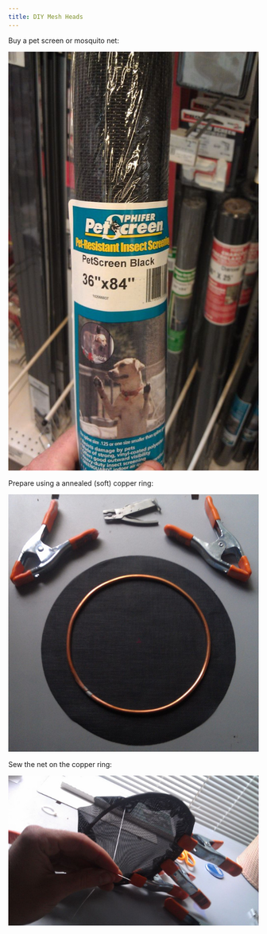```yaml
---
title: DIY Mesh Heads
---
```

Buy a pet screen or mosquito net:

<img src="./petscreen.jpg" alt="Pet Screen" class="img-responsive">

Prepare using a annealed (soft) copper ring:

<img src="./mesh1.jpg" alt="Prepare" class="img-responsive">

Sew the net on the copper ring:

<img src="./mesh2.jpg" alt="Sewing" class="img-responsive">
